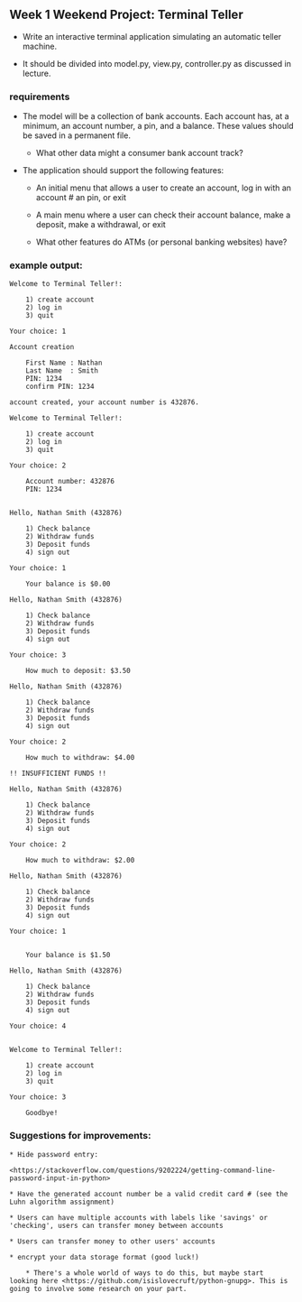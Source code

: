 ## Week 1 Weekend Project: Terminal Teller

* Write an interactive terminal application simulating an automatic teller machine.

* It should be divided into model.py, view.py, controller.py as discussed in lecture.

### requirements

* The model will be a collection of bank accounts. Each account has, at a minimum, an account number, a pin, and a balance. These values should be saved in a permanent file.

    * What other data might a consumer bank account track?

* The application should support the following features:

    * An initial menu that allows a user to create an account, log in with an account # an pin, or exit

    * A main menu where a user can check their account balance, make a deposit, make a withdrawal, or exit

    * What other features do ATMs (or personal banking websites) have?

### example output:

```
Welcome to Terminal Teller!:

    1) create account
    2) log in
    3) quit

Your choice: 1

Account creation

    First Name : Nathan
    Last Name  : Smith
    PIN: 1234
    confirm PIN: 1234

account created, your account number is 432876.

Welcome to Terminal Teller!:

    1) create account
    2) log in
    3) quit

Your choice: 2

    Account number: 432876
    PIN: 1234


Hello, Nathan Smith (432876)

    1) Check balance
    2) Withdraw funds
    3) Deposit funds
    4) sign out

Your choice: 1

    Your balance is $0.00

Hello, Nathan Smith (432876)

    1) Check balance
    2) Withdraw funds
    3) Deposit funds
    4) sign out

Your choice: 3

    How much to deposit: $3.50

Hello, Nathan Smith (432876)

    1) Check balance
    2) Withdraw funds
    3) Deposit funds
    4) sign out

Your choice: 2

    How much to withdraw: $4.00

!! INSUFFICIENT FUNDS !!

Hello, Nathan Smith (432876)

    1) Check balance
    2) Withdraw funds
    3) Deposit funds
    4) sign out

Your choice: 2

    How much to withdraw: $2.00

Hello, Nathan Smith (432876)

    1) Check balance
    2) Withdraw funds
    3) Deposit funds
    4) sign out

Your choice: 1


    Your balance is $1.50

Hello, Nathan Smith (432876)

    1) Check balance
    2) Withdraw funds
    3) Deposit funds
    4) sign out

Your choice: 4


Welcome to Terminal Teller!:

    1) create account
    2) log in
    3) quit

Your choice: 3

    Goodbye!
```

### Suggestions for improvements:

    * Hide password entry:

    <https://stackoverflow.com/questions/9202224/getting-command-line-password-input-in-python>

    * Have the generated account number be a valid credit card # (see the Luhn algorithm assignment)

    * Users can have multiple accounts with labels like 'savings' or 'checking', users can transfer money between accounts

    * Users can transfer money to other users' accounts

    * encrypt your data storage format (good luck!)

        * There's a whole world of ways to do this, but maybe start looking here <https://github.com/isislovecruft/python-gnupg>. This is going to involve some research on your part.